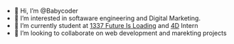 - 👋 Hi, I’m @Babycoder
- 👀 I’m interested in softaware engineering and Digital Marketing.
- 🌱 I’m currently student at [1337 Future Is Loading](https://www.linkedin.com/school/1337-future-is-loading/) and [4D](https://www.linkedin.com/company/4d) Intern
- 💞️ I’m looking to collaborate on web development and marekting projects

<!---
Babycoder/Babycoder is a ✨ special ✨ repository because its `README.md` (this file) appears on your GitHub profile.
You can click the Preview link to take a look at your changes.
--->
